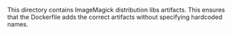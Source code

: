 This directory contains ImageMagick distribution libs artifacts. This ensures
that the Dockerfile adds the correct artifacts without specifying hardcoded
names.
